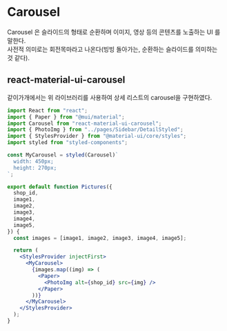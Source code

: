 # Carousel

Carousel 은 슬라이드의 형태로 순환하며 이미지, 영상 등의 콘텐츠를 노출하는 UI 를 말한다.  
사전적 의미로는 회전목마라고 나온다(빙빙 돌아가는, 순환하는 슬라이드를 의미하는 것 같다).

## react-material-ui-carousel

같이가개에서는 위 라이브러리를 사용하여 상세 리스트의 carousel을 구현하였다.

```jsx
import React from "react";
import { Paper } from "@mui/material";
import Carousel from "react-material-ui-carousel";
import { PhotoImg } from "../pages/Sidebar/DetailStyled";
import { StylesProvider } from "@material-ui/core/styles";
import styled from "styled-components";

const MyCarousel = styled(Carousel)`
  width: 450px;
  height: 270px;
`;

export default function Pictures({
  shop_id,
  image1,
  image2,
  image3,
  image4,
  image5,
}) {
  const images = [image1, image2, image3, image4, image5];

  return (
    <StylesProvider injectFirst>
      <MyCarousel>
        {images.map((img) => (
          <Paper>
            <PhotoImg alt={shop_id} src={img} />
          </Paper>
        ))}
      </MyCarousel>
    </StylesProvider>
  );
}
```
